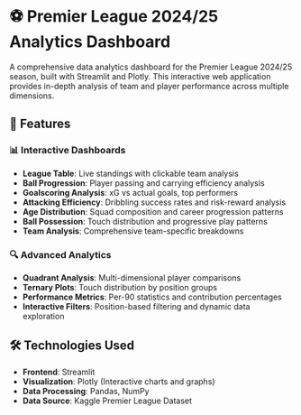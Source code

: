 # ⚽ Premier League 2024/25 Analytics Dashboard

A comprehensive data analytics dashboard for the Premier League 2024/25 season, built with Streamlit and Plotly. This interactive web application provides in-depth analysis of team and player performance across multiple dimensions.

## 🎯 Features

### 📊 **Interactive Dashboards**
- **League Table**: Live standings with clickable team analysis
- **Ball Progression**: Player passing and carrying efficiency analysis
- **Goalscoring Analysis**: xG vs actual goals, top performers
- **Attacking Efficiency**: Dribbling success rates and risk-reward analysis
- **Age Distribution**: Squad composition and career progression patterns
- **Ball Possession**: Touch distribution and progressive play patterns
- **Team Analysis**: Comprehensive team-specific breakdowns

### 🔍 **Advanced Analytics**
- **Quadrant Analysis**: Multi-dimensional player comparisons
- **Ternary Plots**: Touch distribution by position groups
- **Performance Metrics**: Per-90 statistics and contribution percentages
- **Interactive Filters**: Position-based filtering and dynamic data exploration

## 🛠️ Technologies Used

- **Frontend**: Streamlit
- **Visualization**: Plotly (Interactive charts and graphs)
- **Data Processing**: Pandas, NumPy
- **Data Source**: Kaggle Premier League Dataset
